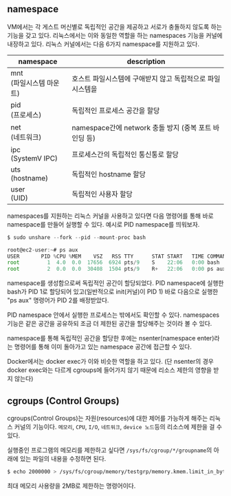 ## namespace

VM에서는 각 게스트 머신별로 독립적인 공간을 제공하고 서로가 충돌하지 않도록 하는 기능을 갖고 있다. 리눅스에서는 이와 동일한 역할을 하는 namespaces 기능을 커널에 내장하고 있다. 리눅스 커널에서는 다음 6가지 namespace를 지원하고 있다. 

|namespace|description|
|-|-|
|mnt<br/>(파일시스템 마운트)|호스트 파일시스템에 구애받지 않고 독립적으로 파일시스템을|마운트하거나 언마운트 가능|
|pid<br/>(프로세스)|독립적인 프로세스 공간을 할당|
|net<br/>(네트워크)|namespace간에 network 충돌 방지 (중복 포트 바인딩 등)|
|ipc<br/>(SystemV IPC)|프로세스간의 독립적인 통신통로 할당|
|uts<br/>(hostname)|독립적인 hostname 할당|
|user<br/>(UID)|독립적인 사용자 할당|

namespaces를 지원하는 리눅스 커널을 사용하고 있다면 다음 명령어를 통해 바로 namespace를 만들어 실행할 수 있다. 예시로 PID namespace를 띄워보자.

```js
$ sudo unshare --fork --pid --mount-proc bash
```

```js
root@ec2-user:~# ps aux
USER       PID %CPU %MEM    VSZ   RSS TTY      STAT START   TIME COMMAND
root         1  4.0  0.0  17656  6924 pts/9    S    22:06   0:00 bash
root         2  0.0  0.0  30408  1504 pts/9    R+   22:06   0:00 ps aux
```

namespace를 생성함으로써 독립적인 공간이 할당되었다. PID namespace에 실행한 bash가 PID 1로 할당되어 있고(일반적으로 init(커널)이 PID 1) 바로 다음으로 실행한 "ps aux" 명령어가 PID 2를 배정받았다.

PID namespace 안에서 실행한 프로세스는 밖에서도 확인할 수 있다. namespaces 기능은 같은 공간을 공유하되 조금 더 제한된 공간을 할당해주는 것이라 볼 수 있다.

namespace를 통해 독립적인 공간을 할당한 후에는 nsenter(namespace enter)라는 명령어를 통해 이미 돌아가고 있는 namespace 공간에 접근할 수 있다.

Docker에서는 docker exec가 이와 비슷한 역할을 하고 있다. (단 nsenter의 경우 docker exec와는 다르게 cgroups에 들어가지 않기 때문에 리소스 제한의 영향을 받지 않는다)

## cgroups (Control Groups)

cgroups(Control Groups)는 자원(resources)에 대한 제어를 가능하게 해주는 리눅스 커널의 기능이다. `메모리`, `CPU`, `I/O`, `네트워크`, `device 노드`등의 리소스에 제한을 걸 수 있다.

실행중인 프로그램의 메모리를 제한하고 싶다면 `/sys/fs/cgroup/*/groupname`의 아래에 있는 파일의 내용을 수정하면 된다.

```bash
$ echo 2000000 > /sys/fs/cgroup/memory/testgrp/memory.kmem.limit_in_bytes
```

최대 메모리 사용량을 2MB로 제한하는 명령어이다.